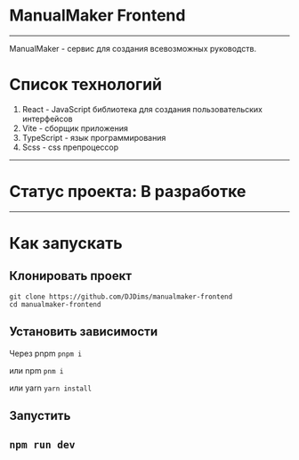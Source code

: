 # ManualMaker Frontend
---
ManualMaker - сервис для создания всевозможных руководств.

# Список технологий
1. React - JavaScript библиотека для создания пользовательских интерфейсов
2. Vite - сборщик приложения
3. TypeScript - язык программирования
4. Scss - css препроцессор
---

# Статус проекта: В разработке
---

# Как запускать
## Клонировать проект
```
git clone https://github.com/DJDims/manualmaker-frontend
cd manualmaker-frontend
```

## Установить зависимости
Через pnpm
`pnpm i`

или npm
`pnm i`

или yarn
`yarn install`

## Запустить
`npm run dev`
---
